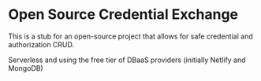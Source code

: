 # Open Source Credential Exchange

This is a stub for an open-source project that allows for safe credential and authorization CRUD.

Serverless and using the free tier of DBaaS providers (initially Netlify and MongoDB)